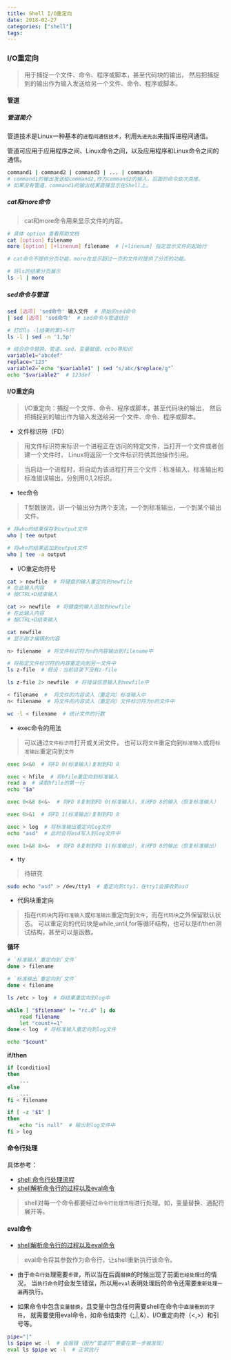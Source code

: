 ```yaml
---
title: Shell I/O重定向
date: 2018-02-27
categories: ["shell"]
tags:
---
```


### I/O重定向

> 用于捕捉一个文件、命令、程序或脚本，甚至代码块的输出，
然后把捕捉到的输出作为输入发送给另一个文件、命令、程序或脚本。

#### 管道

##### 管道简介

管道技术是Linux一种基本的`进程间通信技术`，利用`先进先出`来指挥进程间通信。

管道可应用于应用程序之间、Linux命令之间，以及应用程序和Linux命令之间的通信。

```bash
command1 | command2 | command3 | ... | commandn
# command1的输出发送给command2,作为command2的输入，后面的命令依次类推。
# 如果没有管道，command1的输出结果直接显示在Shell上。
```

##### cat和more命令

> cat和more命令用来显示文件的内容。

```bash
# 具体 option 查看帮助文档
cat [option] filename
more [option] [+linenum] filename  # [+linenum] 指定显示文件的起始行

# cat命令不提供分页功能，more在显示超过一页的文件时提供了分页的功能。
```

```bash
# 将ls的结果分页展示
ls -l | more
```


##### sed命令与管道

```bash
sed [选项] 'sed命令' 输入文件  # 原始的sed命令
| sed [选项] 'sed命令'  # sed命令与管道结合
```

```bash
# 打印ls -l结果的第1~5行
ls -l | sed -n '1,5p'
```

```bash
# 结合命令替换、管道、sed、变量赋值、echo等知识
variable1="abcdef"
replace="123"
variable2=`echo "$variable1" | sed "s/abc/$replace/g"`
echo "$variable2"  # 123def
```


#### I/O重定向

> I/O重定向：捕捉一个文件、命令、程序或脚本，甚至代码块的输出，
然后把捕捉到的输出作为输入发送给另一个文件、命令、程序或脚本。

* 文件标识符（FD）

> 用文件标识符来标识一个进程正在访问的特定文件，当打开一个文件或者创建一个文件时，
Linux将返回一个文件标识符供其他操作引用。

> 当启动一个进程时，将自动为该进程打开三个文件：标准输入、标准输出和标准错误输出，分别用0,1,2标识。

* tee命令

> T型数据流，讲一个输出分为两个支流，一个到标准输出，一个到某个输出文件。

```bash
# 将who的结果保存到output文件
who | tee output

# 将who的结果追加到output文件
who | tee -a output
```

* I/O重定向符号

```bash
cat > newfile  # 将键盘的输入重定向到newfile
# 在此输入内容
# 按CTRL+D结束输入

cat >> newfile  # 将键盘的输入追加到newfile
# 在此输入内容
# 按CTRL+D结束输入

cat newfile
# 显示刚才编辑的内容
```

```bash
n> filename  # 将文件标识符为n的内容输出到filename中

# 将指定文件标识符的内容重定向到另一文件中
ls z-file  # 假设：当前目录下没有z-file

ls z-file 2> newfile  # 将错误信息输入到newfile中
```

```bash
< filename  #  将文件的内容读入（重定向）标准输入中
n< filename  # 将文件的内容读入（重定向）文件标识符为n的文件中

wc -l < filename  # 统计文件的行数
```

* exec命令的用法

> 可以通过`文件标识符`打开或关闭文件，
也可以将`文件`重定向到`标准输入`或将`标准输出`重定向到`文件`

```bash
exec 8<&0  # 将FD 0(标准输入)复制到FD 8

exec < hfile  # 将hfile重定向到标准输入
read a  # 读取hfile的第一行
echo "$a"

exec 0<&8 8<&-  # 将FD 8复制到FD 0(标准输入)，关闭FD 8的输入（恢复标准输入）
```

```bash
exec 8>&1  # 将FD 1(标准输出)复制到FD 8

exec > log  # 将标准输出重定向log文件
echo "asd"  # 此时会将asd写入到log文件中

exec 1>&8 8>&-  # 将FD 8复制到FD 1(标准输出)，关闭FD 8的输出（恢复标准输出）
```

* tty

> 待研究

```bash
sudo echo "asd" > /dev/tty1  # 重定向到tty1，在tty1会接收到asd
```

* 代码块重定向

> 指在`代码块`内将`标准输入`或`标准输出`重定向到`文件`，而在`代码块`之外保留默认状态。
可以重定向的代码块是while,until,for等循环结构，也可以是if/then测试结构，甚至可以是函数。

**循环**

```bash
# `标准输入`重定向到`文件`
done > filename

# `标准输出`重定向到`文件`
done < filename
```

```bash
ls /etc > log  # 将结果重定向到log中

while [ "$filename" != "rc.d" ]; do
    read filename
    let "count+=1"
done < log  # 将标准输入重定向到log文件

echo "$count"
```

**if/then**

```bash
if [condition]
then
    ...
else
    ...
fi < filename
```

```bash
if [ -z "$1" ]
then
    echo "is null"  # 输出到log文件中
fi > log
```


#### 命令行处理

具体参考：
* [shell 命令行处理流程](http://blog.51cto.com/evillinux/1192072)
* [shell解析命令行的过程以及eval命令](https://www.cnblogs.com/f-ck-need-u/p/7426371.html)

> shell对每一个命令都要经过`命令行处理流程`进行处理。如，变量替换、通配符展开等。


#### eval命令

* [shell解析命令行的过程以及eval命令](https://www.cnblogs.com/f-ck-need-u/p/7426371.html)

> eval命令将其参数作为命令行，让shell重新执行该命令。

* 由于`命令行处`理需要`步骤`，所以当在后面`替换`的时候出现了前面`已经处理过`的情况，
当`执行命令`时会发生错误，所以用`eval`表明处理后的命令还需要`重新处理一遍`再执行。

* 如果命令中包含`变量替换`，且变量中包含任何需要shell在命令中`直接看到的字符`，
就需要使用eval命令，如命令结束符（;,|,&）、I/O重定向符（<,>）和引号等。

```bash
pipe="|"
ls $pipe wc -l  # 会报错（因为“管道符”需要在第一步被发现）
eval ls $pipe wc -l  # 正常执行
```
